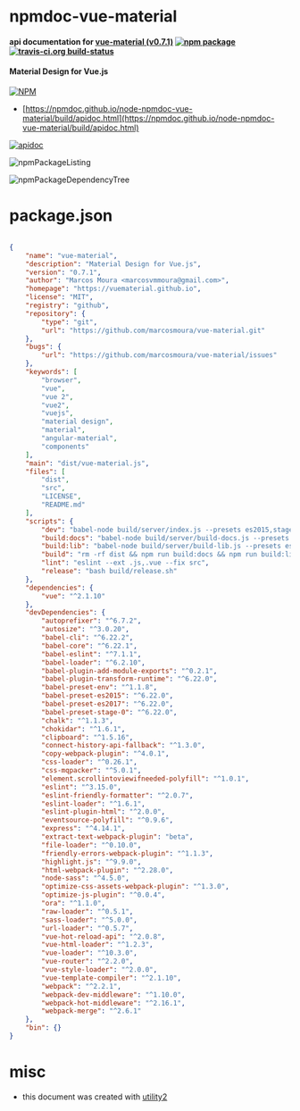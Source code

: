 # npmdoc-vue-material

#### api documentation for  [vue-material (v0.7.1)](https://vuematerial.github.io)  [![npm package](https://img.shields.io/npm/v/npmdoc-vue-material.svg?style=flat-square)](https://www.npmjs.org/package/npmdoc-vue-material) [![travis-ci.org build-status](https://api.travis-ci.org/npmdoc/node-npmdoc-vue-material.svg)](https://travis-ci.org/npmdoc/node-npmdoc-vue-material)

#### Material Design for Vue.js

[![NPM](https://nodei.co/npm/vue-material.png?downloads=true&downloadRank=true&stars=true)](https://www.npmjs.com/package/vue-material)

- [https://npmdoc.github.io/node-npmdoc-vue-material/build/apidoc.html](https://npmdoc.github.io/node-npmdoc-vue-material/build/apidoc.html)

[![apidoc](https://npmdoc.github.io/node-npmdoc-vue-material/build/screenCapture.buildCi.browser.%252Ftmp%252Fbuild%252Fapidoc.html.png)](https://npmdoc.github.io/node-npmdoc-vue-material/build/apidoc.html)

![npmPackageListing](https://npmdoc.github.io/node-npmdoc-vue-material/build/screenCapture.npmPackageListing.svg)

![npmPackageDependencyTree](https://npmdoc.github.io/node-npmdoc-vue-material/build/screenCapture.npmPackageDependencyTree.svg)



# package.json

```json

{
    "name": "vue-material",
    "description": "Material Design for Vue.js",
    "version": "0.7.1",
    "author": "Marcos Moura <marcosvmmoura@gmail.com>",
    "homepage": "https://vuematerial.github.io",
    "license": "MIT",
    "registry": "github",
    "repository": {
        "type": "git",
        "url": "https://github.com/marcosmoura/vue-material.git"
    },
    "bugs": {
        "url": "https://github.com/marcosmoura/vue-material/issues"
    },
    "keywords": [
        "browser",
        "vue",
        "vue 2",
        "vue2",
        "vuejs",
        "material design",
        "material",
        "angular-material",
        "components"
    ],
    "main": "dist/vue-material.js",
    "files": [
        "dist",
        "src",
        "LICENSE",
        "README.md"
    ],
    "scripts": {
        "dev": "babel-node build/server/index.js --presets es2015,stage-0",
        "build:docs": "babel-node build/server/build-docs.js --presets es2015,stage-0",
        "build:lib": "babel-node build/server/build-lib.js --presets es2015,stage-0",
        "build": "rm -rf dist && npm run build:docs && npm run build:lib",
        "lint": "eslint --ext .js,.vue --fix src",
        "release": "bash build/release.sh"
    },
    "dependencies": {
        "vue": "^2.1.10"
    },
    "devDependencies": {
        "autoprefixer": "^6.7.2",
        "autosize": "^3.0.20",
        "babel-cli": "^6.22.2",
        "babel-core": "^6.22.1",
        "babel-eslint": "^7.1.1",
        "babel-loader": "^6.2.10",
        "babel-plugin-add-module-exports": "^0.2.1",
        "babel-plugin-transform-runtime": "^6.22.0",
        "babel-preset-env": "^1.1.8",
        "babel-preset-es2015": "^6.22.0",
        "babel-preset-es2017": "^6.22.0",
        "babel-preset-stage-0": "^6.22.0",
        "chalk": "^1.1.3",
        "chokidar": "^1.6.1",
        "clipboard": "^1.5.16",
        "connect-history-api-fallback": "^1.3.0",
        "copy-webpack-plugin": "^4.0.1",
        "css-loader": "^0.26.1",
        "css-mqpacker": "^5.0.1",
        "element.scrollintoviewifneeded-polyfill": "^1.0.1",
        "eslint": "^3.15.0",
        "eslint-friendly-formatter": "^2.0.7",
        "eslint-loader": "^1.6.1",
        "eslint-plugin-html": "^2.0.0",
        "eventsource-polyfill": "^0.9.6",
        "express": "^4.14.1",
        "extract-text-webpack-plugin": "beta",
        "file-loader": "^0.10.0",
        "friendly-errors-webpack-plugin": "^1.1.3",
        "highlight.js": "^9.9.0",
        "html-webpack-plugin": "^2.28.0",
        "node-sass": "^4.5.0",
        "optimize-css-assets-webpack-plugin": "^1.3.0",
        "optimize-js-plugin": "^0.0.4",
        "ora": "^1.1.0",
        "raw-loader": "^0.5.1",
        "sass-loader": "^5.0.0",
        "url-loader": "^0.5.7",
        "vue-hot-reload-api": "^2.0.8",
        "vue-html-loader": "^1.2.3",
        "vue-loader": "^10.3.0",
        "vue-router": "^2.2.0",
        "vue-style-loader": "^2.0.0",
        "vue-template-compiler": "^2.1.10",
        "webpack": "^2.2.1",
        "webpack-dev-middleware": "^1.10.0",
        "webpack-hot-middleware": "^2.16.1",
        "webpack-merge": "^2.6.1"
    },
    "bin": {}
}
```



# misc
- this document was created with [utility2](https://github.com/kaizhu256/node-utility2)
